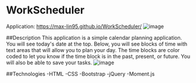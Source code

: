 ﻿# WorkScheduler
Application: https://max-lin95.github.io/WorkScheduler/
![image](https://user-images.githubusercontent.com/103705511/202933397-088e9efe-422d-4140-a550-83dba835480b.png)

##Description
This application is a simple calendar planning application. You will see today's date at the top. Below, you will see blocks of time with text areas that will allow you to plan your day. The time blocks are color coded to let you know if the time block is in the past, present, or future. You will also be able to save your tasks.
![image](https://user-images.githubusercontent.com/103705511/202933436-bb2e32f6-6f17-4410-b65a-90667443f771.png)

##Technologies
-HTML
-CSS
-Bootstrap
-jQuery
-Moment.js
